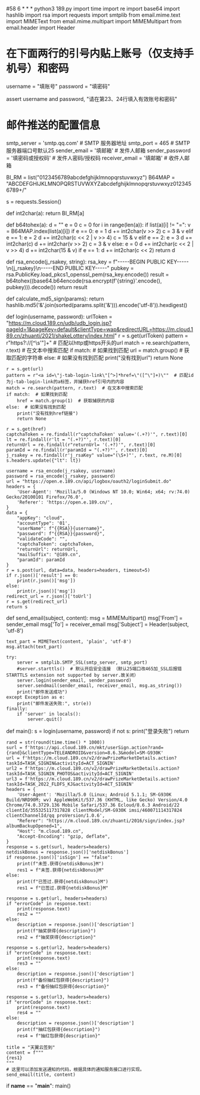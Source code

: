 #58 6 * * * python3 189.py
import time
import re
import base64
import hashlib
import rsa
import requests
import smtplib
from email.mime.text import MIMEText
from email.mime.multipart import MIMEMultipart
from email.header import Header

# 在下面两行的引号内贴上账号（仅支持手机号）和密码
username = "填账号"
password = "填密码"

assert username and password, "请在第23、24行填入有效账号和密码"

# 邮件推送的配置信息
smtp_server = 'smtp.qq.com'  # SMTP 服务器地址
smtp_port = 465  #  SMTP 服务器端口号默认25
sender_email = '填邮箱'  # 发件人邮箱
sender_password = '填密码或授权码'  # 发件人密码/授权码
receiver_email = '填邮箱'  # 收件人邮箱

BI_RM = list("0123456789abcdefghijklmnopqrstuvwxyz")
B64MAP = "ABCDEFGHIJKLMNOPQRSTUVWXYZabcdefghijklmnopqrstuvwxyz0123456789+/"

s = requests.Session()


def int2char(a):
    return BI_RM[a]


def b64tohex(a):
    d = ""
    e = 0
    c = 0
    for i in range(len(a)):
        if list(a)[i] != "=":
            v = B64MAP.index(list(a)[i])
            if e == 0:
                e = 1
                d += int2char(v >> 2)
                c = 3 & v
            elif e == 1:
                e = 2
                d += int2char(c << 2 | v >> 4)
                c = 15 & v
            elif e == 2:
                e = 3
                d += int2char(c)
                d += int2char(v >> 2)
                c = 3 & v
            else:
                e = 0
                d += int2char(c << 2 | v >> 4)
                d += int2char(15 & v)
    if e == 1:
        d += int2char(c << 2)
    return d


def rsa_encode(j_rsakey, string):
    rsa_key = f"-----BEGIN PUBLIC KEY-----\n{j_rsakey}\n-----END PUBLIC KEY-----"
    pubkey = rsa.PublicKey.load_pkcs1_openssl_pem(rsa_key.encode())
    result = b64tohex((base64.b64encode(rsa.encrypt(f'{string}'.encode(), pubkey))).decode())
    return result


def calculate_md5_sign(params):
    return hashlib.md5('&'.join(sorted(params.split('&'))).encode('utf-8')).hexdigest()


def login(username, password):
    urlToken = "https://m.cloud.189.cn/udb/udb_login.jsp?pageId=1&pageKey=default&clientType=wap&redirectURL=https://m.cloud.189.cn/zhuanti/2021/shakeLottery/index.html"
    r = s.get(urlToken)
    pattern = r"https?://[^\s'\"]+"  # 匹配以http或https开头的url
    match = re.search(pattern, r.text)  # 在文本中搜索匹配
    if match:  # 如果找到匹配
        url = match.group()  # 获取匹配的字符串
    else:  # 如果没有找到匹配
        print("没有找到url")
        return None

    r = s.get(url)
    pattern = r"<a id=\"j-tab-login-link\"[^>]*href=\"([^\"]+)\""  # 匹配id为j-tab-login-link的a标签，并捕获href引号内的内容
    match = re.search(pattern, r.text)  # 在文本中搜索匹配
    if match:  # 如果找到匹配
        href = match.group(1)  # 获取捕获的内容
    else:  # 如果没有找到匹配
        print("没有找到href链接")
        return None

    r = s.get(href)
    captchaToken = re.findall(r"captchaToken' value='(.+?)'", r.text)[0]
    lt = re.findall(r'lt = "(.+?)"', r.text)[0]
    returnUrl = re.findall(r"returnUrl= '(.+?)'", r.text)[0]
    paramId = re.findall(r'paramId = "(.+?)"', r.text)[0]
    j_rsakey = re.findall(r'j_rsaKey" value="(\S+)"', r.text, re.M)[0]
    s.headers.update({"lt": lt})

    username = rsa_encode(j_rsakey, username)
    password = rsa_encode(j_rsakey, password)
    url = "https://open.e.189.cn/api/logbox/oauth2/loginSubmit.do"
    headers = {
        'User-Agent': 'Mozilla/5.0 (Windows NT 10.0; Win64; x64; rv:74.0) Gecko/20100101 Firefox/76.0',
        'Referer': 'https://open.e.189.cn/',
    }
    data = {
        "appKey": "cloud",
        "accountType": '01',
        "userName": f"{{RSA}}{username}",
        "password": f"{{RSA}}{password}",
        "validateCode": "",
        "captchaToken": captchaToken,
        "returnUrl": returnUrl,
        "mailSuffix": "@189.cn",
        "paramId": paramId
    }
    r = s.post(url, data=data, headers=headers, timeout=5)
    if r.json()['result'] == 0:
        print(r.json()['msg'])
    else:
        print(r.json()['msg'])
    redirect_url = r.json()['toUrl']
    r = s.get(redirect_url)
    return s


def send_email(subject, content):
    msg = MIMEMultipart()
    msg['From'] = sender_email
    msg['To'] = receiver_email
    msg['Subject'] = Header(subject, 'utf-8')

    text_part = MIMEText(content, 'plain', 'utf-8')
    msg.attach(text_part)

    try:
        server = smtplib.SMTP_SSL(smtp_server, smtp_port)
        #server.starttls()  # 默认开启安全连接 （默认25端口改465加_SSL后报错STARTTLS extension not supported by server.故关闭）
        server.login(sender_email, sender_password)
        server.sendmail(sender_email, receiver_email, msg.as_string())
        print("邮件发送成功")
    except Exception as e:
        print("邮件发送失败:", str(e))
    finally:
        if 'server' in locals():
            server.quit()


def main():
    s = login(username, password)
    if not s:
        print("登录失败")
        return

    rand = str(round(time.time() * 1000))
    surl = f'https://api.cloud.189.cn/mkt/userSign.action?rand={rand}&clientType=TELEANDROID&version=8.6.3&model=SM-G930K'
    url = f'https://m.cloud.189.cn/v2/drawPrizeMarketDetails.action?taskId=TASK_SIGNIN&activityId=ACT_SIGNIN'
    url2 = f'https://m.cloud.189.cn/v2/drawPrizeMarketDetails.action?taskId=TASK_SIGNIN_PHOTOS&activityId=ACT_SIGNIN'
    url3 = f'https://m.cloud.189.cn/v2/drawPrizeMarketDetails.action?taskId=TASK_2022_FLDFS_KJ&activityId=ACT_SIGNIN'
    headers = {
        'User-Agent': 'Mozilla/5.0 (Linux; Android 5.1.1; SM-G930K Build/NRD90M; wv) AppleWebKit/537.36 (KHTML, like Gecko) Version/4.0 Chrome/74.0.3729.136 Mobile Safari/537.36 Ecloud/8.6.3 Android/22 clientId/355325117317828 clientModel/SM-G930K imsi/460071114317824 clientChannelId/qq proVersion/1.0.6',
        "Referer": "https://m.cloud.189.cn/zhuanti/2016/sign/index.jsp?albumBackupOpened=1",
        "Host": "m.cloud.189.cn",
        "Accept-Encoding": "gzip, deflate",
    }
    response = s.get(surl, headers=headers)
    netdiskBonus = response.json()['netdiskBonus']
    if response.json()['isSign'] == "false":
        print(f"未签.获得{netdiskBonus}M")
        res1 = f"未签.获得{netdiskBonus}M"
    else:
        print(f"已签过.获得{netdiskBonus}M")
        res1 = f"已签过.获得{netdiskBonus}M"

    response = s.get(url, headers=headers)
    if "errorCode" in response.text:
        print(response.text)
        res2 = ""
    else:
        description = response.json()['description']
        print(f"抽奖获得{description}")
        res2 = f"抽奖获得{description}"

    response = s.get(url2, headers=headers)
    if "errorCode" in response.text:
        print(response.text)
        res3 = ""
    else:
        description = response.json()['description']
        print(f"备份抽红包获得{description}")
        res3 = f"备份抽红包获得{description}"

    response = s.get(url3, headers=headers)
    if "errorCode" in response.text:
        print(response.text)
        res4 = ""
    else:
        description = response.json()['description']
        print(f"抽红包获得{description}")
        res4 = f"抽红包获得{description}"

    title = "天翼云签到"
    content = f"""
    {res1}
    """
    # 这里可以添加发送通知的代码，根据具体的通知服务接口进行实现。
    send_email(title, content)

if __name__ == "__main__":
    main()

